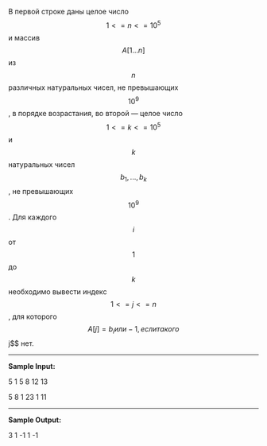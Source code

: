 В первой строке даны целое число $$1 <= n <= 10^5$$ и массив $$A[1...n]$$ из $$n$$ различных натуральных чисел, не превышающих $$10^9$$, в порядке возрастания, во второй — целое число $$1<=k<=10^5$$ и $$k$$ натуральных чисел $$b_1,...,b_k$$, не превышающих $$10^9$$.  Для каждого $$i$$ от $$1$$ до $$k$$ необходимо вывести индекс $$1<=j<=n$$, для которого $$A[j] = b_i или -1, если такого $$j$$ нет.

***

**Sample Input:**

5 1 5 8 12 13

5 8 1 23 1 11

***

**Sample Output:**

3 1 -1 1 -1

